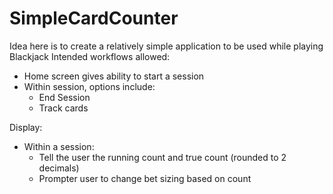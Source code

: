 # SimpleCardCounter

Idea here is to create a relatively simple application to be used while playing Blackjack
Intended workflows allowed:
 - Home screen gives ability to start a session
 - Within session, options include:
    - End Session
    - Track cards
  
Display:
 - Within a session:
     - Tell the user the running count and true count (rounded to 2 decimals)
     - Prompter user to change bet sizing based on count
